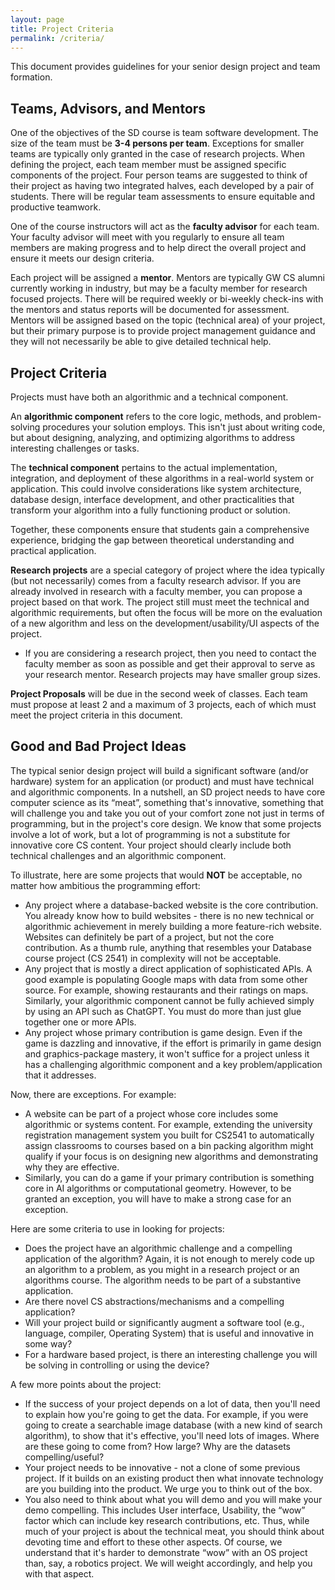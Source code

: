 ```yaml
---
layout: page
title: Project Criteria
permalink: /criteria/
---
```


This document provides guidelines for your senior design project and team formation. 

## Teams, Advisors, and Mentors
One of the objectives of the SD course is team software development. The size of the team must be **3-4 persons per team**. Exceptions for smaller teams are typically only granted in the case of research projects. When defining the project, each team member must be assigned specific components of the project. Four person teams are suggested to think of their project as having two integrated halves, each developed by a pair of students. There will be regular team assessments to ensure equitable and productive teamwork.

One of the course instructors will act as the **faculty advisor** for each team. Your faculty advisor will meet with you regularly to ensure all team members are making progress and to help direct the overall project and ensure it meets our design criteria.

Each project will be assigned a **mentor**. Mentors are typically GW CS alumni currently working in industry, but may be a faculty member for research focused projects. There will be required weekly or bi-weekly check-ins with the mentors and status reports will be documented for assessment. Mentors will be assigned based on the topic (technical area) of your project, but their primary purpose is to provide project management guidance and they will not necessarily be able to give detailed technical help.

## Project Criteria
Projects must have both an algorithmic and a technical component. 

An **algorithmic component** refers to the core logic, methods, and problem-solving procedures your solution employs. This isn't just about writing code, but about designing, analyzing, and optimizing algorithms to address interesting challenges or tasks. 

The **technical component** pertains to the actual implementation, integration, and deployment of these algorithms in a real-world system or application. This could involve considerations like system architecture, database design, interface development, and other practicalities that transform your algorithm into a fully functioning product or solution. 

Together, these components ensure that students gain a comprehensive experience, bridging the gap between theoretical understanding and practical application.

**Research projects** are a special category of project where the idea typically (but not necessarily) comes from a faculty research advisor. If you are already involved in research with a faculty member, you can propose a project based on that work. The project still must meet the technical and algorithmic requirements, but often the focus will be more on the evaluation of a new algorithm and less on the development/usability/UI aspects of the project. 
 - If you are considering a research project, then you need to contact the faculty member as soon as possible and get their approval to serve as your research mentor. Research projects may have smaller group sizes.


**Project Proposals** will be due in the second week of classes. Each team must propose at least 2 and a maximum of 3 projects, each of which must meet the project criteria in this document. 

## Good and Bad Project Ideas
The typical senior design project will build a significant software (and/or hardware) system for an application (or product) and must have technical and algorithmic components. In a nutshell, an SD project needs to have core computer science as its “meat”, something that's innovative, something that will challenge you and take you out of your comfort zone not just in terms of programming, but in the project's core design. We know that some projects involve a lot of work, but a lot of programming is not a substitute for innovative core CS content. Your project should clearly include both technical challenges and an algorithmic component.

To illustrate, here are some projects that would **NOT** be acceptable, no matter how ambitious the programming effort:
 - Any project where a database-backed website is the core contribution. You already know how to build websites - there is no new technical or algorithmic achievement in merely building a more feature-rich website. Websites can definitely be part of a project, but not the core contribution. As a thumb rule, anything that resembles your Database course project (CS 2541) in complexity will not be acceptable. 
 - Any project that is mostly a direct application of sophisticated APIs. A good example is populating Google maps with data from some other source. For example, showing restaurants and their ratings on maps. Similarly, your algorithmic component cannot be fully achieved simply by using an API such as ChatGPT. You must do more than just glue together one or more APIs.
 - Any project whose primary contribution is game design. Even if the game is dazzling and innovative, if the effort is primarily in game design and graphics-package mastery, it won't suffice for a project unless it has a challenging algorithmic component and a key problem/application that it addresses.

Now, there are exceptions. For example:
 - A website can be part of a project whose core includes some algorithmic or systems content. For example, extending the university registration management system you built for CS2541 to automatically assign classrooms to courses based on a bin packing algorithm might qualify if your focus is on designing new algorithms and demonstrating why they are effective.
 - Similarly, you can do a game if your primary contribution is something core in AI algorithms or computational geometry.
However, to be granted an exception, you will have to make a strong case for an exception. 

Here are some criteria to use in looking for projects:
 - Does the project have an algorithmic challenge and a compelling application of the algorithm? Again, it is not enough to merely code up an algorithm to a problem, as you might in a research project or an algorithms course. The algorithm needs to be part of a substantive application.
 - Are there novel CS abstractions/mechanisms and a compelling application?
 - Will your project build or significantly augment a software tool (e.g., language, compiler, Operating System) that is useful and innovative in some way?
 - For a hardware based project, is there an interesting challenge you will be solving in controlling or using the device?

A few more points about the project:
 - If the success of your project depends on a lot of data, then you'll need to explain how you're going to get the data. For example, if you were going to create a searchable image database (with a new kind of search algorithm), to show that it's effective, you'll need lots of images. Where are these going to come from? How large? Why are the datasets compelling/useful?
 - Your project needs to be innovative - not a clone of some previous project. If it builds on an existing product then what innovate technology are you building into the product. We urge you to think out of the box. 
 - You also need to think about what you will demo and you will make your demo compelling. This includes User interface, Usability, the “wow” factor which can include key research contributions, etc. Thus, while much of your project is about the technical meat, you should think about devoting time and effort to these other aspects. Of course, we understand that it's harder to demonstrate “wow” with an OS project than, say, a robotics project. We will weight accordingly, and help you with that aspect.


